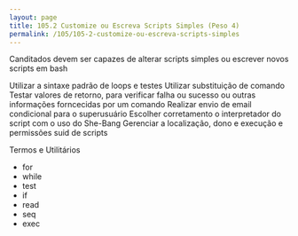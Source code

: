 ```yaml
---
layout: page
title: 105.2 Customize ou Escreva Scripts Simples (Peso 4)
permalink: /105/105-2-customize-ou-escreva-scripts-simples
---
```


Canditados devem ser capazes de alterar scripts simples ou escrever novos scripts em bash


Utilizar a sintaxe padrão de loops e testes
Utilizar substituição de comando
Testar valores de retorno, para verificar falha ou sucesso ou outras informações forncecidas por um comando
Realizar envio de email condicional para o superusuário
Escolher corretamento o interpretador do script com o uso do She-Bang
Gerenciar a localização, dono e execução e permissões suid de scripts

Termos e Utilitários

* for
* while
* test
* if
* read
* seq
* exec
